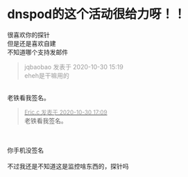 # dnspod的这个活动很给力呀！！


很喜欢你的探针<br />
但是还是喜欢自建<br />
不知道哪个支持发邮件

<div class="quote"><blockquote><font color="#999999">jqbaobao 发表于 2020-10-30 15:19</font><br />
<font color="#999999">eheh是干嘛用的</font></blockquote></div><br />
老铁看我签名。

<div class="quote"><blockquote><font size="2"><a href="https://www.hostloc.com/forum.php?mod=redirect&amp;goto=findpost&amp;pid=9376085&amp;ptid=760213" target="_blank"><font color="#999999">Eric.c 发表于 2020-10-30 17:09</font></a></font><br />
老铁看我签名。</blockquote></div><br />
<br />
你手机没签名<br />
<br />
不过我还是不知道这是监控啥东西的，探针吗

